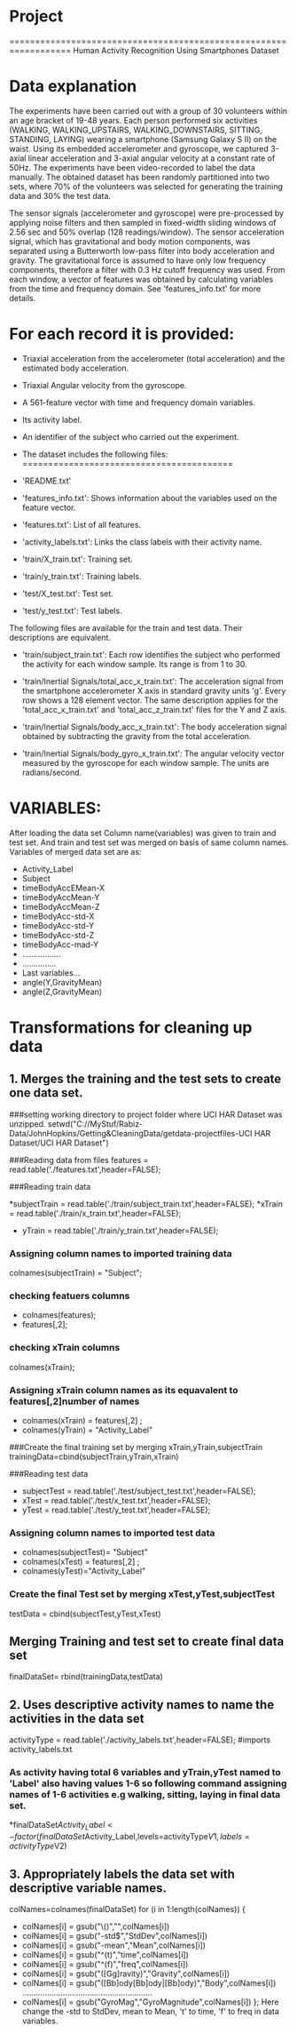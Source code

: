 # Project
==================================================================
Human Activity Recognition Using Smartphones Dataset
# Data explanation
The experiments have been carried out with a group of 30 volunteers within an age bracket of 19-48 years. Each person performed six activities (WALKING, WALKING_UPSTAIRS, WALKING_DOWNSTAIRS, SITTING, STANDING, LAYING) wearing a smartphone (Samsung Galaxy S II) on the waist. Using its embedded accelerometer and gyroscope, we captured 3-axial linear acceleration and 3-axial angular velocity at a constant rate of 50Hz. The experiments have been video-recorded to label the data manually. The obtained dataset has been randomly partitioned into two sets, where 70% of the volunteers was selected for generating the training data and 30% the test data. 

The sensor signals (accelerometer and gyroscope) were pre-processed by applying noise filters and then sampled in fixed-width sliding windows of 2.56 sec and 50% overlap (128 readings/window). The sensor acceleration signal, which has gravitational and body motion components, was separated using a Butterworth low-pass filter into body acceleration and gravity. The gravitational force is assumed to have only low frequency components, therefore a filter with 0.3 Hz cutoff frequency was used. From each window, a vector of features was obtained by calculating variables from the time and frequency domain. See 'features_info.txt' for more details. 

For each record it is provided:
======================================

- Triaxial acceleration from the accelerometer (total acceleration) and the estimated body acceleration.
- Triaxial Angular velocity from the gyroscope. 
- A 561-feature vector with time and frequency domain variables. 
- Its activity label. 
- An identifier of the subject who carried out the experiment.
- The dataset includes the following files:
=========================================

- 'README.txt'

- 'features_info.txt': Shows information about the variables used on the feature vector.

- 'features.txt': List of all features.

- 'activity_labels.txt': Links the class labels with their activity name.

- 'train/X_train.txt': Training set.

- 'train/y_train.txt': Training labels.

- 'test/X_test.txt': Test set.

- 'test/y_test.txt': Test labels.

The following files are available for the train and test data. Their descriptions are equivalent. 

- 'train/subject_train.txt': Each row identifies the subject who performed the activity for each window sample. Its range is from 1 to 30. 

- 'train/Inertial Signals/total_acc_x_train.txt': The acceleration signal from the smartphone accelerometer X axis in standard gravity units 'g'. Every row shows a 128 element vector. The same description applies for the 'total_acc_x_train.txt' and 'total_acc_z_train.txt' files for the Y and Z axis. 

- 'train/Inertial Signals/body_acc_x_train.txt': The body acceleration signal obtained by subtracting the gravity from the total acceleration. 

- 'train/Inertial Signals/body_gyro_x_train.txt': The angular velocity vector measured by the gyroscope for each window sample. The units are radians/second. 
# VARIABLES:
After loading the data set Column name(variables) was given to train and test set. And train and test set was merged on basis of same column names. Variables of merged data set are as:

* Activity_Label
* Subject
* timeBodyAccEMean-X
* timeBodyAccMean-Y
* timeBodyAccMean-Z
* timeBodyAcc-std-X
* timeBodyAcc-std-Y
* timeBodyAcc-std-Z
* timeBodyAcc-mad-Y
* .................
* ...............
* Last variables...
* angle(Y,GravityMean)
* angle(Z,GravityMean)

# Transformations for cleaning up data

## 1. Merges the training and the test sets to create one data set.
###setting working directory to project folder where UCI HAR Dataset was unzipped.
setwd("C://MyStuf/Rabiz-Data/JohnHopkins/Getting&CleaningData/getdata-projectfiles-UCI HAR Dataset/UCI HAR Dataset")

###Reading data from files
features     = read.table('./features.txt',header=FALSE);

###Reading train data

*subjectTrain = read.table('./train/subject_train.txt',header=FALSE);
*xTrain       = read.table('./train/x_train.txt',header=FALSE);
* yTrain       = read.table('./train/y_train.txt',header=FALSE); 

### Assigning column names to imported training data

colnames(subjectTrain)  = "Subject";

### checking featuers columns

* colnames(features);
* features[,2];
 
### checking xTrain columns

colnames(xTrain);

### Assigning xTrain column names as its equavalent to features[,2]number of names

* colnames(xTrain) = features[,2]  ;
* colnames(yTrain)        = "Activity_Label"

###Create the final training set by merging xTrain,yTrain,subjectTrain
trainingData=cbind(subjectTrain,yTrain,xTrain)

###Reading test data

* subjectTest = read.table('./test/subject_test.txt',header=FALSE); 
* xTest       = read.table('./test/x_test.txt',header=FALSE); 
* yTest       = read.table('./test/y_test.txt',header=FALSE); 

### Assigning column names to imported test data

* colnames(subjectTest)= "Subject"
* colnames(xTest) = features[,2]  ; 
* colnames(yTest)="Activity_Label"

### Create the final Test set by merging xTest,yTest,subjectTest

testData = cbind(subjectTest,yTest,xTest)
## Merging Training and test set to create final data set
finalDataSet= rbind(trainingData,testData)

## 2. Uses descriptive activity names to name the activities in the data set

activityType = read.table('./activity_labels.txt',header=FALSE); #imports activity_labels.txt
### As activity having total 6 variables and yTrain,yTest named to 'Label' also having values 1-6 so following command assigning names of 1-6 activities e.g walking, sitting, laying in final data set.
*finalDataSet$Activity_Label<-factor(finalDataSet$Activity_Label,levels=activityType$V1,labels=activityType$V2)

## 3. Appropriately labels the data set with descriptive variable names. 
colNames=colnames(finalDataSet)
for (i in 1:length(colNames)) 
{
 * colNames[i] = gsub("\\()","",colNames[i])
*  colNames[i] = gsub("-std$","StdDev",colNames[i])
 * colNames[i] = gsub("-mean","Mean",colNames[i])
  * colNames[i] = gsub("^(t)","time",colNames[i])
  * colNames[i] = gsub("^(f)","freq",colNames[i])
  * colNames[i] = gsub("([Gg]ravity)","Gravity",colNames[i])
  * colNames[i] = gsub("([Bb]ody[Bb]ody|[Bb]ody)","Body",colNames[i])
 ..........................................................
* colNames[i] = gsub("GyroMag","GyroMagnitude",colNames[i])
};
Here change the -std to StdDev, mean to Mean,  't' to time, 'f' to freq in data variables.







